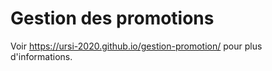 # Gestion des promotions
Voir https://ursi-2020.github.io/gestion-promotion/ pour plus d'informations.
